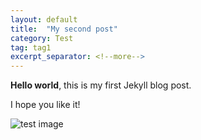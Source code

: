 ```yaml
---
layout: default
title:  "My second post"
category: Test
tag: tag1
excerpt_separator: <!--more-->
---
```

<!--more-->

**Hello world**, this is my first Jekyll blog post.

I hope you like it!

![test image](/assets/blog_images/terra.png)

